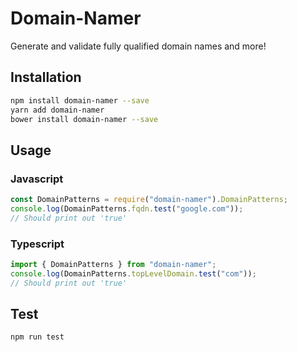 # Domain-Namer
Generate and validate fully qualified domain names and more!

## Installation
```sh
npm install domain-namer --save
yarn add domain-namer
bower install domain-namer --save
```

## Usage

### Javascript
```javascript
const DomainPatterns = require("domain-namer").DomainPatterns;
console.log(DomainPatterns.fqdn.test("google.com"));
// Should print out 'true'
```

### Typescript
```typescript
import { DomainPatterns } from "domain-namer";
console.log(DomainPatterns.topLevelDomain.test("com"));
// Should print out 'true'
```

## Test
```sh
npm run test
```
